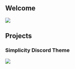##  Welcome

<img src="https://github-readme-stats.vercel.app/api/top-langs/?username=Shurayukii&layout=compact&theme=dark" />

##  Projects

### Simplicity Discord Theme

<a href="https://github.com/Shurayukii/Simplicity">
  <img src="https://github-readme-stats.vercel.app/api/pin?username=Shurayukii&repo=Simplicity&theme=dark" />
</a>
